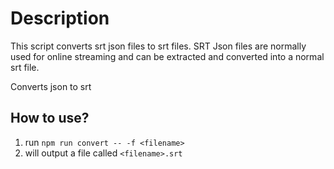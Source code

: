 # Description

This script converts srt json files to srt files.
SRT Json files are normally used for online streaming and can be extracted and converted into a normal srt file.

Converts json to srt


## How to use?

1. run `npm run convert -- -f <filename>`
1. will output a file called `<filename>.srt`